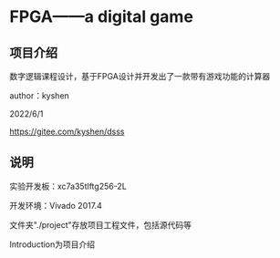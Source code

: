 # FPGA——a digital game

## 项目介绍

数字逻辑课程设计，基于FPGA设计并开发出了一款带有游戏功能的计算器

author：kyshen

2022/6/1

https://gitee.com/kyshen/dsss

## 说明

实验开发板：xc7a35tlftg256-2L

开发环境：Vivado 2017.4

文件夹"./project"存放项目工程文件，包括源代码等

Introduction为项目介绍

